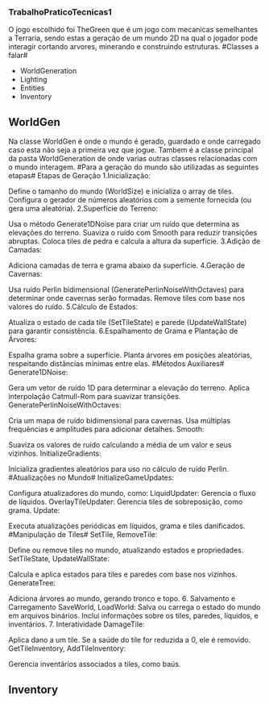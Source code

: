 ### TrabalhoPraticoTecnicas1 ###
O jogo escolhido foi TheGreen que é um jogo com mecanicas semelhantes a Terraria, sendo estas a geração de um mundo 2D na qual o jogador pode interagir cortando arvores, minerando e construindo estruturas.
#Classes a falar#
- WorldGeneration
- Lighting
- Entities
- Inventory

## WorldGen ##
Na classe WorldGen é onde o mundo é gerado, guardado e onde carregado caso esta não seja a primeira vez que jogue. Tambem é a classe principal da pasta WorldGeneration de onde varias outras classes relacionadas com o mundo interagem.
#Para a geração do mundo são utilizadas as seguintes etapas#
Etapas de Geração
1.Inicialização:

Define o tamanho do mundo (WorldSize) e inicializa o array de tiles.
Configura o gerador de números aleatórios com a semente fornecida (ou gera uma aleatória).
2.Superfície do Terreno:

Usa o método Generate1DNoise para criar um ruído que determina as elevações do terreno.
Suaviza o ruído com Smooth para reduzir transições abruptas.
Coloca tiles de pedra e calcula a altura da superfície.
3.Adição de Camadas:

Adiciona camadas de terra e grama abaixo da superfície.
4.Geração de Cavernas:

Usa ruído Perlin bidimensional (GeneratePerlinNoiseWithOctaves) para determinar onde cavernas serão formadas.
Remove tiles com base nos valores do ruído.
5.Cálculo de Estados:

Atualiza o estado de cada tile (SetTileState) e parede (UpdateWallState) para garantir consistência.
6.Espalhamento de Grama e Plantação de Árvores:

Espalha grama sobre a superfície.
Planta árvores em posições aleatórias, respeitando distâncias mínimas entre elas.
#Métodos Auxiliares#
Generate1DNoise:

Gera um vetor de ruído 1D para determinar a elevação do terreno.
Aplica interpolação Catmull-Rom para suavizar transições.
GeneratePerlinNoiseWithOctaves:

Cria um mapa de ruído bidimensional para cavernas.
Usa múltiplas frequências e amplitudes para adicionar detalhes.
Smooth:

Suaviza os valores de ruído calculando a média de um valor e seus vizinhos.
InitializeGradients:

Inicializa gradientes aleatórios para uso no cálculo de ruído Perlin.
#Atualizações no Mundo#
InitializeGameUpdates:

Configura atualizadores do mundo, como:
LiquidUpdater: Gerencia o fluxo de líquidos.
OverlayTileUpdater: Gerencia tiles de sobreposição, como grama.
Update:

Executa atualizações periódicas em líquidos, grama e tiles danificados.
#Manipulação de Tiles#
SetTile, RemoveTile:

Define ou remove tiles no mundo, atualizando estados e propriedades.
SetTileState, UpdateWallState:

Calcula e aplica estados para tiles e paredes com base nos vizinhos.
GenerateTree:

Adiciona árvores ao mundo, gerando tronco e topo.
6. Salvamento e Carregamento
SaveWorld, LoadWorld:
Salva ou carrega o estado do mundo em arquivos binários.
Inclui informações sobre os tiles, paredes, líquidos, e inventários.
7. Interatividade
DamageTile:

Aplica dano a um tile. Se a saúde do tile for reduzida a 0, ele é removido.
GetTileInventory, AddTileInventory:

Gerencia inventários associados a tiles, como baús.

## Inventory ##



